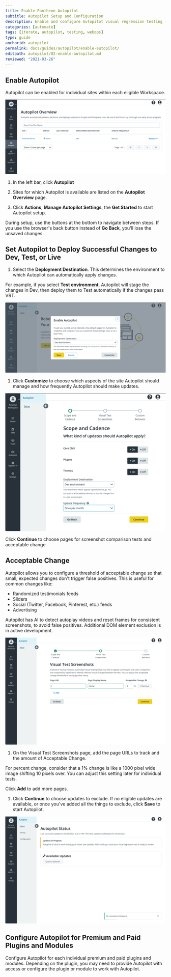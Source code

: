 ```yaml
---
title: Enable Pantheon Autopilot
subtitle: Autopilot Setup and Configuration
description: Enable and configure Autopilot visual regression testing (VRT) for your WordPress or Drupal site.
categories: [automate]
tags: [iterate, autopilot, testing, webops]
type: guide
anchorid: autopilot
permalink: docs/guides/autopilot/enable-autopilot/
editpath: autopilot/02-enable-autopilot.md
reviewed: "2021-03-26"
---
```


## Enable Autopilot

Autopilot can be enabled for individual sites within each eligible Workspace.

![Autopilot Overview page shows sites available for Autopilot](../../../images/autopilot/autopilot-sites-overview.png)

1. In the left bar, click **<i className="fa fa-robot"></i> Autopilot**

1. Sites for which Autopilot is available are listed on the **Autopilot Overview** page.

1. Click **Actions**, **Manage Autopilot Settings**, the **Get Started** to start Autopilot setup.

  During setup, use the buttons at the bottom to navigate between steps. If you use the browser's back button instead of **Go Back**, you'll lose the unsaved changes.

## Set Autopilot to Deploy Successful Changes to Dev, Test, or Live

1. Select the **Deployment Destination**. This determines the environment to which Autopilot can automatically apply changes.

  For example, if you select **Test environment**, Autopilot will stage the changes in Dev, then deploy them to Test automatically if the changes pass VRT.

  ![Enable Autopilot and select Deployment Destination](../../../images/autopilot/autopilot-get-started.png)

1. Click **Customize** to choose which aspects of the site Autopilot should manage and how frequently Autopilot should make updates.

  ![Autopilot Setup - Scope and Cadence](../../../images/autopilot/autopilot-setup-scope-cadence.png)

  Click **Continue** to choose pages for screenshot comparison tests and acceptable change.

## Acceptable Change

Autopilot allows you to configure a threshold of acceptable change so that small, expected changes don't trigger false positives. This is useful for common changes like:

- Randomized testimonials feeds
- Sliders
- Social (Twitter, Facebook, Pinterest, etc.) feeds
- Advertising

Autopilot has AI to detect autoplay videos and reset frames for consistent screenshots, to avoid false positives. Additional DOM element exclusion is in active development.

![Autopilot Setup - Visual Test Screenshots](../../../images/autopilot/autopilot-setup-screenshots.png)

1. On the Visual Test Screenshots page, add the page URLs to track and the amount of Acceptable Change.

  For percent change, consider that a 1% change is like a 1000 pixel wide image shifting 10 pixels over. You can adjust this setting later for individual tests.

  Click **<i class="fa fa-plus-circle"></i> Add** to add more pages.

1. Click **Continue** to choose updates to exclude. If no eligible updates are available, or once you've added all the things to exclude, click **Save** to start Autopilot.

![Autopilot Status page shows update status. A status popup notification in the lower right shows that Autopilot has been initialized.](../../../images/autopilot/autopilot-status-initialized.png)

## Configure Autopilot for Premium and Paid Plugins and Modules

Configure Autopilot for each individual premium and paid plugins and modules. Depending on the plugin, you may need to provide Autopilot with access or configure the plugin or module to work with Autopilot.
